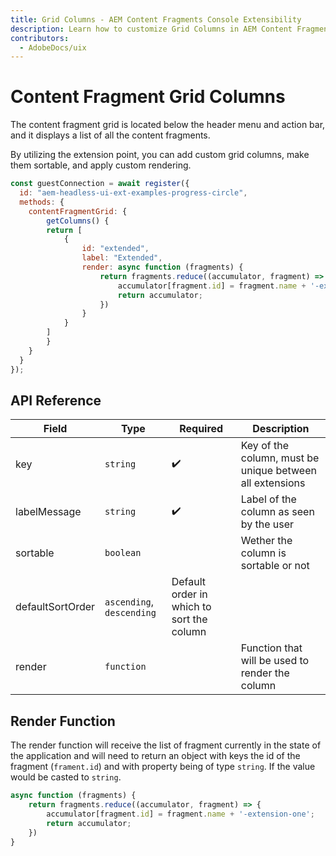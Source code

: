```yaml
---
title: Grid Columns - AEM Content Fragments Console Extensibility
description: Learn how to customize Grid Columns in AEM Content Fragments console
contributors:
  - AdobeDocs/uix
---
```


# Content Fragment Grid Columns

The content fragment grid is located below the header menu and action bar, and it displays a list of all the content fragments. 

By utilizing the extension point, you can add custom grid columns, make them sortable, and apply custom rendering.

```js
const guestConnection = await register({
  id: "aem-headless-ui-ext-examples-progress-circle",
  methods: {
    contentFragmentGrid: {
        getColumns() {
        return [
            {
                id: "extended",
                label: "Extended",
                render: async function (fragments) {
                    return fragments.reduce((accumulator, fragment) => {
                        accumulator[fragment.id] = fragment.name + '-extension-one';
                        return accumulator;
                    })
                }
            }
        ]
        }
    }
  }
});
```

## API Reference

| Field | Type | Required | Description |
| ----- | ---- | -------- | ----------- |
| key | `string` | ✔️      | Key of the column, must be unique between all extensions |
| labelMessage | `string` | ✔️ | Label of the column as seen by the user |
| sortable | `boolean` |  | Wether the column is sortable or not |
| defaultSortOrder | `ascending`, `descending` | Default order in which to sort the column |
| render | `function` | | Function that will be used to render the column |

## Render Function

The render function will receive the list of fragment currently in the state of the application and will need to
return an object with keys the id of the fragment (`frament.id`) and with property being of type `string`. If the value
would be casted to `string`.

```js
async function (fragments) {
    return fragments.reduce((accumulator, fragment) => {
        accumulator[fragment.id] = fragment.name + '-extension-one';
        return accumulator;
    })
}
```
